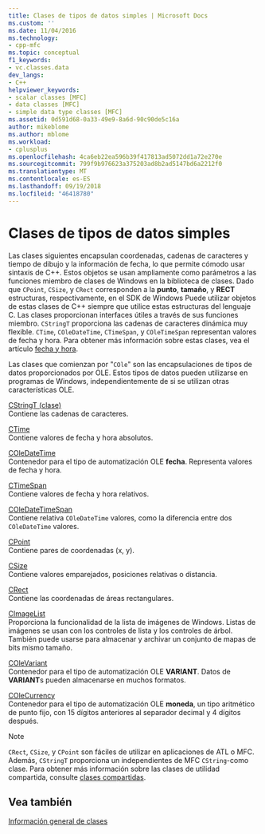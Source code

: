 ```yaml
---
title: Clases de tipos de datos simples | Microsoft Docs
ms.custom: ''
ms.date: 11/04/2016
ms.technology:
- cpp-mfc
ms.topic: conceptual
f1_keywords:
- vc.classes.data
dev_langs:
- C++
helpviewer_keywords:
- scalar classes [MFC]
- data classes [MFC]
- simple data type classes [MFC]
ms.assetid: 0d591d68-0a33-49e9-8a6d-90c90de5c16a
author: mikeblome
ms.author: mblome
ms.workload:
- cplusplus
ms.openlocfilehash: 4ca6eb22ea596b39f417813ad5072dd1a72e270e
ms.sourcegitcommit: 799f9b976623a375203ad8b2ad5147bd6a2212f0
ms.translationtype: MT
ms.contentlocale: es-ES
ms.lasthandoff: 09/19/2018
ms.locfileid: "46418780"
---
```

# <a name="simple-data-type-classes"></a>Clases de tipos de datos simples

Las clases siguientes encapsulan coordenadas, cadenas de caracteres y tiempo de dibujo y la información de fecha, lo que permite cómodo usar sintaxis de C++. Estos objetos se usan ampliamente como parámetros a las funciones miembro de clases de Windows en la biblioteca de clases. Dado que `CPoint`, `CSize`, y `CRect` corresponden a la **punto**, **tamaño**, y **RECT** estructuras, respectivamente, en el SDK de Windows Puede utilizar objetos de estas clases de C++ siempre que utilice estas estructuras del lenguaje C. Las clases proporcionan interfaces útiles a través de sus funciones miembro. `CStringT` proporciona las cadenas de caracteres dinámica muy flexible. `CTime`, `COleDateTime`, `CTimeSpan`, y `COleTimeSpan` representan valores de fecha y hora. Para obtener más información sobre estas clases, vea el artículo [fecha y hora](../atl-mfc-shared/date-and-time.md).

Las clases que comienzan por "`COle`" son las encapsulaciones de tipos de datos proporcionados por OLE. Estos tipos de datos pueden utilizarse en programas de Windows, independientemente de si se utilizan otras características OLE.

[CStringT (clase)](../atl-mfc-shared/reference/cstringt-class.md)<br/>
Contiene las cadenas de caracteres.

[CTime](../atl-mfc-shared/reference/ctime-class.md)<br/>
Contiene valores de fecha y hora absolutos.

[COleDateTime](../atl-mfc-shared/reference/coledatetime-class.md)<br/>
Contenedor para el tipo de automatización OLE **fecha**. Representa valores de fecha y hora.

[CTimeSpan](../atl-mfc-shared/reference/ctimespan-class.md)<br/>
Contiene valores de fecha y hora relativos.

[COleDateTimeSpan](../atl-mfc-shared/reference/coledatetimespan-class.md)<br/>
Contiene relativa `COleDateTime` valores, como la diferencia entre dos `COleDateTime` valores.

[CPoint](../atl-mfc-shared/reference/cpoint-class.md)<br/>
Contiene pares de coordenadas (x, y).

[CSize](../atl-mfc-shared/reference/csize-class.md)<br/>
Contiene valores emparejados, posiciones relativas o distancia.

[CRect](../atl-mfc-shared/reference/crect-class.md)<br/>
Contiene las coordenadas de áreas rectangulares.

[CImageList](../mfc/reference/cimagelist-class.md)<br/>
Proporciona la funcionalidad de la lista de imágenes de Windows. Listas de imágenes se usan con los controles de lista y los controles de árbol. También puede usarse para almacenar y archivar un conjunto de mapas de bits mismo tamaño.

[COleVariant](../mfc/reference/colevariant-class.md)<br/>
Contenedor para el tipo de automatización OLE **VARIANT**. Datos de **VARIANT**s pueden almacenarse en muchos formatos.

[COleCurrency](../mfc/reference/colecurrency-class.md)<br/>
Contenedor para el tipo de automatización OLE **moneda**, un tipo aritmético de punto fijo, con 15 dígitos anteriores al separador decimal y 4 dígitos después.

> [!NOTE]
>  `CRect`, `CSize`, y `CPoint` son fáciles de utilizar en aplicaciones de ATL o MFC. Además, `CStringT` proporciona un independientes de MFC `CString`-como clase. Para obtener más información sobre las clases de utilidad compartida, consulte [clases compartidas](../atl-mfc-shared/atl-mfc-shared-classes.md).

## <a name="see-also"></a>Vea también

[Información general de clases](../mfc/class-library-overview.md)

